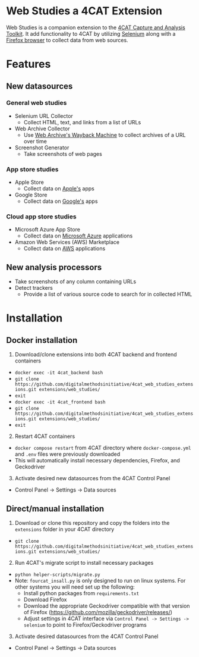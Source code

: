 # Web Studies a 4CAT Extension
Web Studies is a companion extension to the [4CAT Capture and Analysis Toolkit](https://github.com/digitalmethodsinitiative/4cat?tab=readme-ov-file#-4cat-capture-and-analysis-toolkit). It add functionality to 4CAT by utilizing [Selenium](https://www.selenium.dev/) along with a [Firefox browser](https://www.mozilla.org/en-US/firefox/) to collect data from web sources.

# Features
## New datasources
### General web studies
- Selenium URL Collector
  - Collect HTML, text, and links from a list of URLs
- Web Archive Collector
  - Use [Web Archive's Wayback Machine](https://web.archive.org/) to collect archives of a URL over time
- Screenshot Generator
  - Take screenshots of web pages
### App store studies
- Apple Store
  - Collect data on [Apple's](https://www.apple.com) apps
- Google Store
  - Collect data on [Google's](https://play.google.com/store/apps) apps
### Cloud app store studies
-  Microsoft Azure App Store
   - Collect data on [Microsoft Azure](https://azuremarketplace.microsoft.com/en-US/) applications
-  Amazon Web Services (AWS) Marketplace
   - Collect data on [AWS](https://azuremarketplace.microsoft.com/en-US/) applications

## New analysis processors
- Take screenshots of any column containing URLs
- Detect trackers
  - Provide a list of various source code to search for in collected HTML
 
# Installation
## Docker installation
1. Download/clone extensions into both 4CAT backend and frontend containers
  - `docker exec -it 4cat_backend bash`
  - `git clone https://github.com/digitalmethodsinitiative/4cat_web_studies_extensions.git extensions/web_studies/`
  - `exit`
  - `docker exec -it 4cat_frontend bash`
  - `git clone https://github.com/digitalmethodsinitiative/4cat_web_studies_extensions.git extensions/web_studies/`
  - `exit`
2. Restart 4CAT containers
  - `docker compose restart` from 4CAT directory where `docker-compose.yml` and `.env` files were previously downloaded
  - This will automatically install necessary dependencies, Firefox, and Geckodriver
3. Activate desired new datasources from the 4CAT Control Panel
  - Control Panel -> Settings -> Data sources

## Direct/manual installation
1. Download or clone this repository and copy the folders into the `extensions` folder in your 4CAT directory
  - `git clone https://github.com/digitalmethodsinitiative/4cat_web_studies_extensions.git extensions/web_studies/`
2. Run 4CAT's migrate script to install necessary packages
  - `python helper-scripts/migrate.py`
  - Note: `fourcat_insall.py` is only designed to run on linux systems. For other systems you will need set up the following:
    - Install python packages from `requirements.txt`
    - Download Firefox
    - Download the appropriate Geckodriver compatible with that version of Firefox (https://github.com/mozilla/geckodriver/releases/)
    - Adjust settings in 4CAT interface via `Control Panel -> Settings -> selenium` to point to Firefox/Geckodriver programs
3. Activate desired datasources from the 4CAT Control Panel
  - Control Panel -> Settings -> Data sources
  

